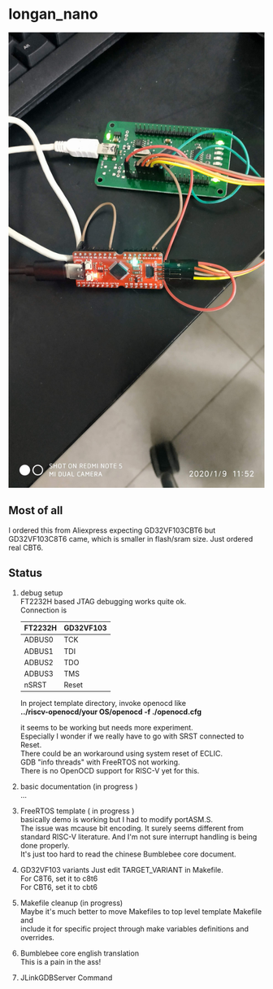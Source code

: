 # longan_nano
![Setup](doc/setup.jpg "setup")

## Most of all
I ordered this from Aliexpress expecting GD32VF103CBT6 but GD32VF103C8T6 came, which is smaller in flash/sram size.
Just ordered real CBT6.

## Status
1. debug setup  
   FT2232H based JTAG debugging works quite ok.  
   Connection is  

   | FT2232H | GD32VF103 |
   | ------- | --------- |
   | ADBUS0  | TCK       |
   | ADBUS1  | TDI       |
   | ADBUS2  | TDO       |
   | ADBUS3  | TMS       |
   | nSRST   | Reset     |

   In project template directory, invoke openocd like  
   **../riscv-openocd/your OS/openocd -f ./openocd.cfg**

   it seems to be working but needs more experiment.  
   Especially I wonder if we really have to go with SRST connected to Reset.  
   There could be an workaround using system reset of ECLIC.  
   GDB "info threads" with FreeRTOS not working.  
   There is no OpenOCD support for RISC-V yet for this.
2. basic documentation (in progress )  
   ...
3. FreeRTOS template ( in progress )  
   basically demo is working but I had to modify portASM.S.  
   The issue was mcause bit encoding. It surely seems different from  
   standard RISC-V literature.
   And I'm not sure interrupt handling is being done properly.  
   It's just too hard to read the chinese Bumblebee core document.  
4. GD32VF103 variants
   Just edit TARGET_VARIANT in Makefile.  
   For C8T6, set it to c8t6  
   For CBT6, set it to cbt6

5. Makefile cleanup (in progress)  
   Maybe it's much better to move Makefiles to top level template Makefile and  
   include it for specific project through make variables definitions and overrides.

6. Bumblebee core english translation  
   This is a pain in the ass!

7. JLinkGDBServer Command
